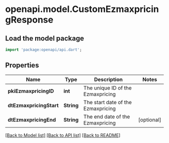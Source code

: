# openapi.model.CustomEzmaxpricingResponse

## Load the model package
```dart
import 'package:openapi/api.dart';
```

## Properties
Name | Type | Description | Notes
------------ | ------------- | ------------- | -------------
**pkiEzmaxpricingID** | **int** | The unique ID of the Ezmaxpricing | 
**dtEzmaxpricingStart** | **String** | The start date of the Ezmaxpricing | 
**dtEzmaxpricingEnd** | **String** | The end date of the Ezmaxpricing | [optional] 

[[Back to Model list]](../README.md#documentation-for-models) [[Back to API list]](../README.md#documentation-for-api-endpoints) [[Back to README]](../README.md)


